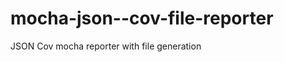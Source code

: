 mocha-json--cov-file-reporter
=============================

JSON Cov mocha reporter with file generation